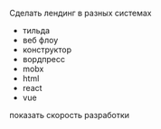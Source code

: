 Сделать лендинг в разных системах

- тильда
- веб флоу
- конструктор
- вордпресс
- mobx
- html
- react
- vue

показать скорость разработки
